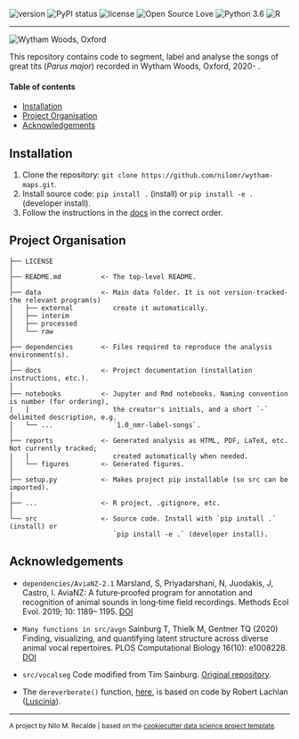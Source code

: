 ![version](https://img.shields.io/badge/package_version-0.1.0-orange)
![PyPI status](https://img.shields.io/pypi/status/ansicolortags.svg)
![license](https://img.shields.io/github/license/mashape/apistatus.svg)
![Open Source Love](https://img.shields.io/badge/open%20source%3F-yes!-lightgrey)
![Python 3.6](https://img.shields.io/badge/python-3.6-brightgreen.svg)
![R](https://img.shields.io/badge/R-3.6.2-informational)

***

![Wytham Woods, Oxford](/resources/README_img/wytham_net.jpg)

This repository contains code to segment, label and analyse the songs of great tits (*Parus major*) recorded in Wytham Woods, Oxford, 2020- .

#### Table of contents
  - [Installation](#installation)
  - [Project Organisation](#project-organisation)
  - [Acknowledgements](#acknowledgements)

## Installation

1. Clone the repository:
`git clone https://github.com/nilomr/wytham-maps.git`.
2. Install source code:
`pip install .` (install) or `pip install -e .` (developer install).
3. Follow the instructions in the [docs](/docs) in the correct order.

## Project Organisation


    ├── LICENSE
    │
    ├── README.md          <- The top-level README.
    │
    ├── data               <- Main data folder. It is not version-tracked-the relevant program(s)  
    │   ├── external          create it automatically.
    │   ├── interim        
    │   ├── processed      
    │   └── raw            
    │
    ├── dependencies       <- Files required to reproduce the analysis environment(s).
    │
    ├── docs               <- Project documentation (installation instructions, etc.).
    │
    ├── notebooks          <- Jupyter and Rmd notebooks. Naming convention is number (for ordering),
    |   |                     the creator's initials, and a short `-` delimited description, e.g.
    │   └── ...               `1.0_nmr-label-songs`.  
    │                         
    ├── reports            <- Generated analysis as HTML, PDF, LaTeX, etc. Not currently tracked;
    |   |                     created automatically when needed.
    │   └── figures        <- Generated figures.
    │
    ├── setup.py           <- Makes project pip installable (so src can be imported).
    |
    ├── ...                <- R project, .gitignore, etc.
    │
    └── src                <- Source code. Install with `pip install .` (install) or 
                              `pip install -e .` (developer install).

## Acknowledgements

- `dependencies/AviaNZ-2.1` 
Marsland, S, Priyadarshani, N, Juodakis, J, Castro, I. AviaNZ: A future‐proofed program for annotation and recognition of animal sounds in long‐time field recordings. Methods Ecol Evol. 2019; 10: 1189– 1195. [DOI](https://doi.org/10.1111/2041-210X.13213)

- `Many functions in src/avgn` 
Sainburg T, Thielk M, Gentner TQ (2020) Finding, visualizing, and quantifying latent structure across diverse animal vocal repertoires. PLOS Computational Biology 16(10): e1008228. [DOI](https://doi.org/10.1371/journal.pcbi.1008228)

- `src/vocalseg` Code modified from Tim Sainburg. [Original repository](https://github.com/timsainb/vocalization-segmentation).
- The `dereverberate()` function, [here](https://github.com/nilomr/great-tit-song/blob/24d9527d0512e6d735e9849bc816511c9eb24f99/src/greti/audio/filter.py#L66), is based on code by Robert Lachlan ([Luscinia](https://rflachlan.github.io/Luscinia/)).

--------

<p><small>A project by Nilo M. Recalde | based on the <a target="_blank" href="https://drivendata.github.io/cookiecutter-data-science/">cookiecutter data science project template</a>.</small></p>
